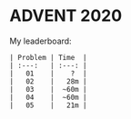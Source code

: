 # ADVENT 2020

My leaderboard:

    | Problem | Time  |
    | :---:   | :---: |
    |   01    |    ?  |
    |   02    |   28m |
    |   03    |  ~60m |
    |   04    |  ~60m |
    |   05    |   21m |



